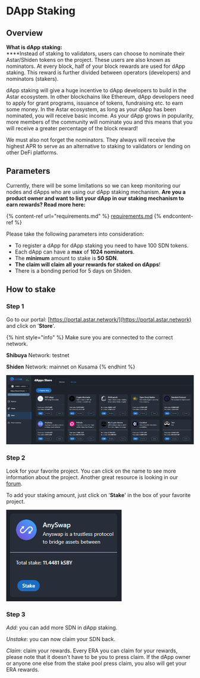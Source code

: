 # DApp Staking

## Overview

**What is dApp staking:**\
****Instead of staking to validators, users can choose to nominate their Astar/Shiden tokens on the project. These users are also known as nominators. At every block, half of your block rewards are used for dApp staking. This reward is further divided between operators (developers) and nominators (stakers).

dApp staking will give a huge incentive to dApp developers to build in the Astar ecosystem. In other blockchains like Ethereum, dApp developers need to apply for grant programs, issuance of tokens, fundraising etc. to earn some money. In the Astar ecosystem, as long as your dApp has been nominated, you will receive basic income. As your dApp grows in popularity, more members of the community will nominate you and this means that you will receive a greater percentage of the block reward!

We must also not forget the nominators. They always will receive the highest APR to serve as an alternative to staking to validators or lending on other DeFi platforms.

## Parameters

Currently, there will be some limitations so we can keep monitoring our nodes and dApps who are using our dApp staking mechanism. **Are you a product owner and want to list your dApp in our staking mechanism to earn rewards? Read more here:**

{% content-ref url="requirements.md" %}
[requirements.md](requirements.md)
{% endcontent-ref %}

Please take the following parameters into consideration:&#x20;

* To register a dApp for dApp staking you need to have 100 SDN tokens.
* Each dApp can have a **max** of **1024 nominators**.
* The **minimum** amount to stake is **50 SDN**.
* **The claim will claim all your rewards for staked on dApps**!
* There is a bonding period for 5 days on Shiden.

## How to stake

### Step 1

Go to our portal: [https://portal.astar.network/](https://portal.astar.network) and click on '**Store**'.

{% hint style="info" %}
Make sure you are connected to the correct network.

**Shibuya** Network: testnet

**Shiden** Network: mainnet on Kusama
{% endhint %}

![](<../../.gitbook/assets/03 (1).PNG>)

### Step 2

Look for your favorite project. You can click on the name to see more information about the project. Another great resource is looking in our [forum](https://forum.astar.network).

To add your staking amount, just click on '**Stake**' in the box of your favorite project.

![](<../../.gitbook/assets/04 (1).PNG>)

### Step 3

_Add_: you can add more SDN in dApp staking.

_Unstake_: you can now claim your SDN back.

_Claim_: claim your rewards. Every ERA you can claim for your rewards, please note that it doesn't have to be you to press claim. If the dApp owner or anyone one else from the stake pool press claim, you also will get your ERA rewards.

